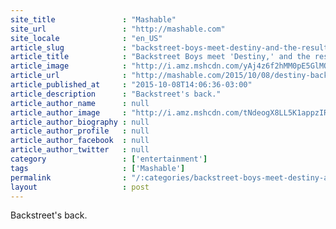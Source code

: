 ```yaml
---
site_title               : "Mashable"
site_url                 : "http://mashable.com"
site_locale              : "en_US"
article_slug             : "backstreet-boys-meet-destiny-and-the-results-are-magical"
article_title            : "Backstreet Boys meet 'Destiny,' and the results are magical"
article_image            : "http://i.amz.mshcdn.com/yAj4z6f2hMM0pE5GlMOMukLsu9U=/1200x627/2015%2F10%2F08%2F25%2FDestinyBack.79460.jpg"
article_url              : "http://mashable.com/2015/10/08/destiny-backstreet-boys/"
article_published_at     : "2015-10-08T14:06:36-03:00"
article_description      : "Backstreet's back."
article_author_name      : null
article_author_image     : "http://i.amz.mshcdn.com/tNdeogX8LL5K1appzIRN425c_D0=/90x90/2016%2F06%2F29%2F62%2Fhttpsd2mhye01h4nj2n.cloudfront.netmediaZgkyMDE0LzA4.a490c.jpg"
article_author_biography : null
article_author_profile   : null
article_author_facebook  : null
article_author_twitter   : null
category                 : ['entertainment']
tags                     : ['Mashable']
permalink                : "/:categories/backstreet-boys-meet-destiny-and-the-results-are-magical/"
layout                   : post
---
```


Backstreet's back.
